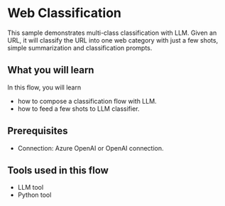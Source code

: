 # Web Classification

This sample demonstrates multi-class classification with LLM. Given an URL, it will classify the URL into one web category with just a few shots, simple summarization and classification prompts.

## What you will learn

In this flow, you will learn
- how to compose a classification flow with LLM.
- how to feed a few shots to LLM classifier.

## Prerequisites

- Connection: Azure OpenAI or OpenAI connection.

## Tools used in this flow
- LLM tool
- Python tool
